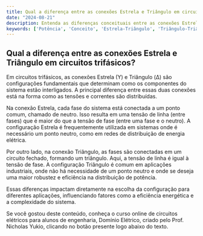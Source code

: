 ```yaml
---
title: Qual a diferença entre as conexões Estrela e Triângulo em circuitos trifásicos?
date: "2024-08-21"
description: Entenda as diferenças conceituais entre as conexões Estrela e Triângulo em circuitos trifásicos.
keywords: ['Potência', 'Conceito', 'Estrela-Triângulo', 'Triângulo-Triângulo', 'Triângulo-Estrela', 'Exemplo', 'Trifásico']
---
```


## Qual a diferença entre as conexões Estrela e Triângulo em circuitos trifásicos?

Em circuitos trifásicos, as conexões Estrela (Y) e Triângulo (Δ) são configurações fundamentais que determinam como os componentes do sistema estão interligados. A principal diferença entre essas duas conexões está na forma como as tensões e correntes são distribuídas.

Na conexão Estrela, cada fase do sistema está conectada a um ponto comum, chamado de neutro. Isso resulta em uma tensão de linha (entre fases) que é maior do que a tensão de fase (entre uma fase e o neutro). A configuração Estrela é frequentemente utilizada em sistemas onde é necessário um ponto neutro, como em redes de distribuição de energia elétrica.

Por outro lado, na conexão Triângulo, as fases são conectadas em um circuito fechado, formando um triângulo. Aqui, a tensão de linha é igual à tensão de fase. A configuração Triângulo é comum em aplicações industriais, onde não há necessidade de um ponto neutro e onde se deseja uma maior robustez e eficiência na distribuição de potência.

Essas diferenças impactam diretamente na escolha da configuração para diferentes aplicações, influenciando fatores como a eficiência energética e a complexidade do sistema.

Se você gostou deste conteúdo, conheça o curso online de circuitos elétricos para alunos de engenharia, Domínio Elétrico, criado pelo Prof. Nicholas Yukio, clicando no botão presente logo abaixo do texto.